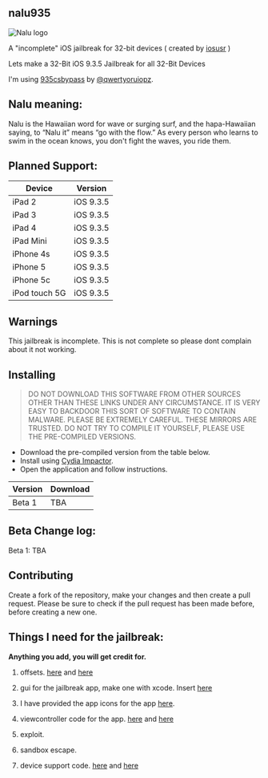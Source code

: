 ## nalu935

![Nalu logo](https://github.com/osxusr/nalu935/blob/master/nalu935/Media.xcassets/AppIcon.appiconset/Icon-83.5%402x.png)

A "incomplete" iOS jailbreak for 32-bit devices ( created by [iosusr](https://twitter.com/iosusr) )

Lets make a 32-Bit iOS 9.3.5 Jailbreak for all 32-Bit Devices  

I'm using [935csbypass](https://github.com/kpwn/935csbypass) by [@qwertyoruiopz](https://twitter.com/qwertyoruiopz). 

## Nalu meaning:

Nalu is the Hawaiian word for wave or surging surf, 
and the hapa-Hawaiian saying, to “Nalu it” means “go with the flow.” 
As every person who learns to swim in the ocean knows, 
you don't fight the waves, you ride them.

## Planned Support:

| Device | Version |
|---------|----------|
| iPad 2  | iOS 9.3.5|
| iPad 3  | iOS 9.3.5 |
| iPad 4  | iOS 9.3.5 |
| iPad Mini | iOS 9.3.5 |
| iPhone 4s  | iOS 9.3.5 |
| iPhone 5  | iOS 9.3.5 |
| iPhone 5c | iOS 9.3.5 |
| iPod touch 5G | iOS 9.3.5 |

## Warnings

This jailbreak is incomplete. This is not complete so please dont complain about it not working.

## Installing

> DO NOT DOWNLOAD THIS SOFTWARE FROM OTHER SOURCES OTHER THAN THESE LINKS UNDER ANY CIRCUMSTANCE. IT IS VERY EASY TO BACKDOOR THIS SORT OF SOFTWARE TO CONTAIN MALWARE. PLEASE BE EXTREMELY CAREFUL. THESE MIRRORS ARE TRUSTED. DO NOT TRY TO COMPILE IT YOURSELF, PLEASE USE THE PRE-COMPILED VERSIONS.

* Download the pre-compiled version from the table below.
* Install using [Cydia Impactor](http://www.cydiaimpactor.com/).
* Open the application and follow instructions.

| Version | Download |
|---------|----------|
| Beta 1  | TBA      |

## Beta Change log:

Beta 1: TBA

## Contributing

Create a fork of the repository, make your changes and then create a pull request.
Please be sure to check if the pull request has been made before, before creating a new one.

## Things I need for the jailbreak:

**Anything you add, you will get credit for.**

1. offsets. [here](https://github.com/osxusr/nalu935/blob/master/nalu935/offsets.c) and [here](https://github.com/osxusr/nalu935/blob/master/nalu935/offsets.h)

2. gui for the jailbreak app, make one with xcode. Insert [here](https://github.com/osxusr/nalu935/tree/master/nalu935/Base.Iproj)

3. I have provided the app icons for the app [here](https://github.com/osxusr/nalu935/tree/master/nalu935/Media.xcassets/AppIcon.appiconset).

4. viewcontroller code for the app. [here](https://github.com/osxusr/nalu935/blob/master/nalu935/ViewController.h) and [here](https://github.com/osxusr/nalu935/blob/master/nalu935/ViewController.m)

5. exploit.

6. sandbox escape.

6. device support code. [here](https://github.com/osxusr/nalu935/blob/master/nalu935/device%20support.h) and [here](https://github.com/osxusr/nalu935/blob/master/nalu935/device%20support.m)
